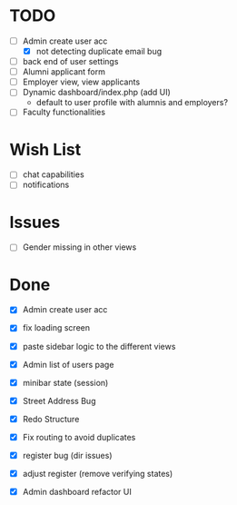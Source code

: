 # TODO

- [ ] Admin create user acc
  - [x] not detecting duplicate email bug
- [ ] back end of user settings
- [ ] Alumni applicant form 
- [ ] Employer view, view applicants
- [ ] Dynamic dashboard/index.php (add UI)
  - default to user profile with alumnis and employers?
- [ ] Faculty functionalities

# Wish List
- [ ] chat capabilities
- [ ] notifications 

# Issues
- [ ] Gender missing in other views


# Done
- [x] Admin create user acc
- [x] fix loading screen
- [x] paste sidebar logic to the different views
- [x] Admin list of users page
- [x] minibar state (session)
- [x] Street Address Bug
- [x] Redo Structure
- [x] Fix routing to avoid duplicates
- [x] register bug (dir issues)
- [x] adjust register (remove verifying states)
- [x] Admin dashboard refactor UI



